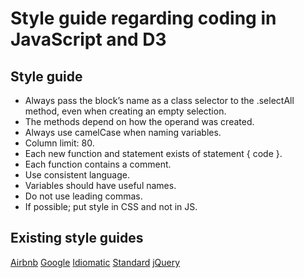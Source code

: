 # Style guide regarding coding in JavaScript and D3

## Style guide
* Always pass the block’s name as a class selector to the .selectAll method, even when creating an empty selection.
* The methods depend on how the operand was created.
* Always use camelCase when naming variables.
* Column limit: 80.
* Each new function and statement exists of statement {
                                              code
                                            }.
* Each function contains a comment.
* Use consistent language.
* Variables should have useful names.
* Do not use leading commas.
* If possible; put style in CSS and not in JS.

## Existing style guides
[Airbnb](https://github.com/airbnb/javascript)
[Google](https://google.github.io/styleguide/jsguide.html)
[Idiomatic](https://github.com/rwaldron/idiomatic.js/)
[Standard](https://github.com/standard/standard)
[jQuery](https://contribute.jquery.org/style-guide/js/)
